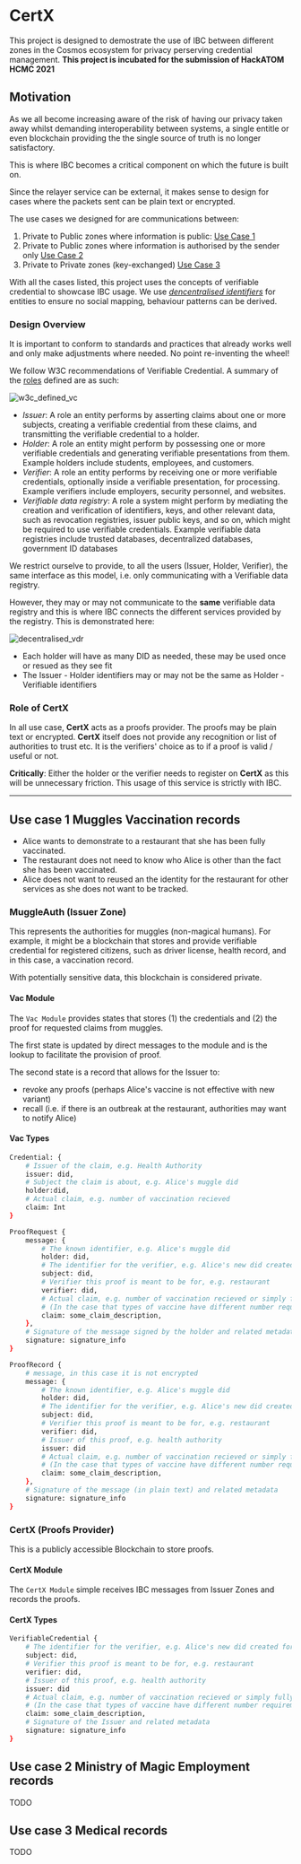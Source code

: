 # CertX

This project is designed to demostrate the use of IBC between different zones in the Cosmos ecosystem for privacy perserving credential management.
**This project is incubated for the submission of HackATOM HCMC 2021**

## Motivation

As we all become increasing aware of the risk of having our privacy taken away whilst demanding interoperability between systems,
a single entitle or even blockchain providing the the single source of truth is no longer satisfactory.

This is where IBC becomes a critical component on which the future is built on.

Since the relayer service can be external, it makes sense to design for cases where the packets sent can be plain text or encrypted.

The use cases we designed for are communications between:

1. Private to Public zones where information is public: [Use Case 1]
1. Private to Public zones where information is authorised by the sender only [Use Case 2]
1. Private to Private zones (key-exchanged) [Use Case 3]

With all the cases listed, this project uses the concepts of verifiable credential to showcase IBC usage.
We use [*dencentralised identifiers*] for entities to ensure no social mapping, behaviour patterns can be derived.

### Design Overview

It is important to conform to standards and practices that already works well and only make adjustments where needed. No point re-inventing the wheel!

We follow W3C recommendations of Verifiable Credential. A summary of the [roles] defined are as such:

![w3c_defined_vc](./w3c_defined_vc.png)

- *Issuer*: A role an entity performs by asserting claims about one or more subjects, creating a verifiable credential from these claims, and transmitting the verifiable credential to a holder.
- *Holder*: A role an entity might perform by possessing one or more verifiable credentials and generating verifiable presentations from them. Example holders include students, employees, and customers.
- *Verifier*: A role an entity performs by receiving one or more verifiable credentials, optionally inside a verifiable presentation, for processing. Example verifiers include employers, security personnel, and websites.
- *Verifiable data registry*: A role a system might perform by mediating the creation and verification of identifiers, keys, and other relevant data, such as revocation registries, issuer public keys, and so on, which might be required to use verifiable credentials.  Example verifiable data registries include trusted databases, decentralized databases, government ID databases

We restrict ourselve to provide, to all the users (Issuer, Holder, Verifier), the same interface as this model, i.e. only communicating with a Verifiable data registry.

However, they may or may not communicate to the **same** verifiable data registry and this is where IBC connects the different services provided by the registry.
This is demonstrated here:

![decentralised_vdr](./decentralised_vdr.png)

- Each holder will have as many DID as needed, these may be used once or resued as they see fit
- The Issuer - Holder identifiers may or may not be the same as Holder - Verifiable identifiers

### Role of CertX

In all use case, **CertX** acts as a proofs provider. The proofs may be plain text or encrypted.
**CertX** itself does not provide any recognition or list of authorities to trust etc.
It is the verifiers' choice as to if a proof is valid / useful or not.

**Critically**: Either the holder or the verifier needs to register on **CertX** as this will be unnecessary friction.
This usage of this service is strictly with IBC.

[roles]: https://www.w3.org/TR/vc-data-model/#roles
[*dencentralised identifiers*]: https://www.w3.org/TR/did-core/
[Use Case 1]: #use-case-1-muggles-vaccination-records
[Use Case 2]: #use-case-2-ministry-of-magic-employment-records
[Use Case 3]: #use-case-3-medical-records

---

## Use case 1 Muggles Vaccination records

- Alice wants to demonstrate to a restaurant that she has been fully vaccinated.
- The restaurant does not need to know who Alice is other than the fact she has been vaccinated.
- Alice does not want to reused an the identity for the restaurant for other services as she does not want to be tracked.

### MuggleAuth (Issuer Zone)

This represents the authorities for muggles (non-magical humans).
For example, it might be a blockchain that stores and provide verifiable credential for registered citizens,
such as driver license, health record, and in this case, a vaccination record.

With potentially sensitive data, this blockchain is considered private.

#### Vac Module

The `Vac Module` provides states that stores (1) the credentials and (2) the proof for requested claims from muggles.

The first state is updated by direct messages to the module and is the lookup to facilitate the provision of proof.

The second state is a record that allows for the Issuer to:

- revoke any proofs (perhaps Alice's vaccine is not effective with new variant)
- recall (i.e. if there is an outbreak at the restaurant, authorities may want to notify Alice)

#### Vac Types

```sh
Credential: {
    # Issuer of the claim, e.g. Health Authority
    issuer: did,
    # Subject the claim is about, e.g. Alice's muggle did
    holder:did,
    # Actual claim, e.g. number of vaccination recieved
    claim: Int 
}

ProofRequest {
    message: {
        # The known identifier, e.g. Alice's muggle did
        holder: did,
        # The identifier for the verifier, e.g. Alice's new did created for the retaurant
        subject: did,
        # Verifier this proof is meant to be for, e.g. restaurant
        verifier: did,
        # Actual claim, e.g. number of vaccination recieved or simply fully / partial / none
        # (In the case that types of vaccine have different number requirements, should not disclose)
        claim: some_claim_description,
    },
    # Signature of the message signed by the holder and related metadata
    signature: signature_info 
}

ProofRecord {
    # message, in this case it is not encrypted
    message: {
        # The known identifier, e.g. Alice's muggle did
        holder: did,
        # The identifier for the verifier, e.g. Alice's new did created for the retaurant
        subject: did,
        # Verifier this proof is meant to be for, e.g. restaurant
        verifier: did,
        # Issuer of this proof, e.g. health authority
        issuer: did 
        # Actual claim, e.g. number of vaccination recieved or simply fully / partial / none
        # (In the case that types of vaccine have different number requirements, should not disclose)
        claim: some_claim_description,
    },
    # Signature of the message (in plain text) and related metadata
    signature: signature_info 
}
```

### CertX (Proofs Provider)

This is a publicly accessible Blockchain to store proofs.

#### CertX Module

The `CertX Module` simple receives IBC messages from Issuer Zones and records the proofs.

#### CertX Types

```sh
VerifiableCredential {
    # The identifier for the verifier, e.g. Alice's new did created for the retaurant
    subject: did,
    # Verifier this proof is meant to be for, e.g. restaurant
    verifier: did,
    # Issuer of this proof, e.g. health authority
    issuer: did 
    # Actual claim, e.g. number of vaccination recieved or simply fully / partial / none
    # (In the case that types of vaccine have different number requirements, should not disclose)
    claim: some_claim_description,
    # Signature of the Issuer and related metadata
    signature: signature_info 
}
```

## Use case 2 Ministry of Magic Employment records

TODO

## Use case 3 Medical records

TODO

